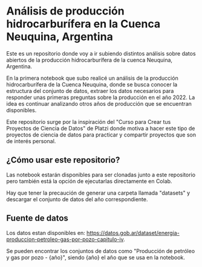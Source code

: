 # Análisis de producción hidrocarburífera en la Cuenca Neuquina, Argentina

Este es un repositorio donde voy a ir subiendo distintos análisis sobre datos abiertos de la producción hidrocarburífera de la cuenca Neuquina, Argentina.

En la primera notebook que subo realicé un análisis de la producción hidrocarburífera de la Cuenca Neuquina, donde se busca conocer la estructura del conjunto de datos, extraer los datos necesarios para responder unas primeras preguntas sobre la producción en el año 2022. La idea es continuar analizando otros años de producción que se encuentran disponibles.

Este repositorio surge por la inspiración del "Curso para Crear tus Proyectos de Ciencia de Datos" de Platzi donde motiva a hacer este tipo de proyectos de ciencia de datos para practicar y compartir proyectos que son de interés personal. 

## ¿Cómo usar este repositorio?

Las notebook estarán disponibles para ser clonadas junto a este repositorio pero también está la opción de ejecutarlas directamente en Colab.

Hay que tener la precaución de generar una carpeta llamada "datasets" y descargar el conjunto de datos del año correspondiente.

## Fuente de datos

Los datos estan disponibles en: https://datos.gob.ar/dataset/energia-produccion-petroleo-gas-por-pozo-capitulo-iv.

Se pueden encontrar los conjuntos de datos como "Producción de petróleo y gas por pozo - {año}", siendo {año} el año que se usa en la notebook.
